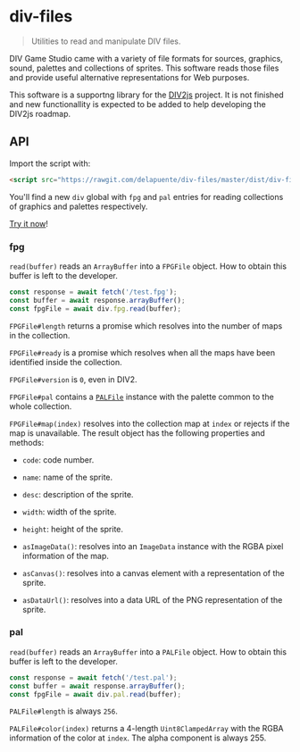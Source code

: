 # div-files

> Utilities to read and manipulate DIV files.

DIV Game Studio came with a variety of file formats for sources, graphics,
sound, palettes and collections of sprites. This software reads those files and
provide useful alternative representations for Web purposes.

This software is a supportng library for the
[DIV2js](https://github.com/delapuente/div2js) project. It is not finished and
new functionallity is expected to be added to help developing the DIV2js
roadmap.

## API

Import the script with:

```html
<script src="https://rawgit.com/delapuente/div-files/master/dist/div-files.js"></script>
```

You'll find a new `div` global with `fpg` and `pal` entries for reading
collections of graphics and palettes respectively.

[Try it now](https://delapuente.github.io/div-files)!

### fpg

`read(buffer)` reads an `ArrayBuffer` into a `FPGFile` object. How to obtain
this buffer is left to the developer.

```js
const response = await fetch('/test.fpg');
const buffer = await response.arrayBuffer();
const fpgFile = await div.fpg.read(buffer);
```

`FPGFile#length` returns a promise which resolves into the number of maps in the
collection.

`FPGFile#ready` is a promise which resolves when all the maps have been
identified inside the collection.

`FPGFile#version` is `0`, even in DIV2.

`FPGFile#pal` contains a [`PALFile`](#pal) instance with the palette common to
the whole collection.

`FPGFile#map(index)` resolves into the collection map at `index` or rejects if
the map is unavailable. The result object has the following properties and
methods:

- `code`: code number.
- `name`: name of the sprite.
- `desc`: description of the sprite.
- `width`: width of the sprite.
- `height`: height of the sprite.

- `asImageData()`: resolves into an `ImageData` instance with the RGBA pixel
information of the map.
- `asCanvas()`: resolves into a canvas element with a representation of the
sprite.
- `asDataUrl()`: resolves into a data URL of the PNG representation of the
sprite.

### pal

`read(buffer)` reads an `ArrayBuffer` into a `PALFile` object. How to obtain
this buffer is left to the developer.

```js
const response = await fetch('/test.pal');
const buffer = await response.arrayBuffer();
const fpgFile = await div.pal.read(buffer);
```

`PALFile#length` is always `256`.

`PALFile#color(index)` returns a 4-length `Uint8ClampedArray` with the RGBA
information of the color at `index`. The alpha component is always 255. 
